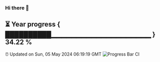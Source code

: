 ### Hi there 👋
⏳ Year progress { ██████████▁▁▁▁▁▁▁▁▁▁▁▁▁▁▁▁▁▁▁▁ } 34.22 %
---
⏰ Updated on Sun, 05 May 2024 06:19:19 GMT
![Progress Bar CI](https://github.com/liununu/liununu/workflows/Progress%20Bar%20CI/badge.svg)
